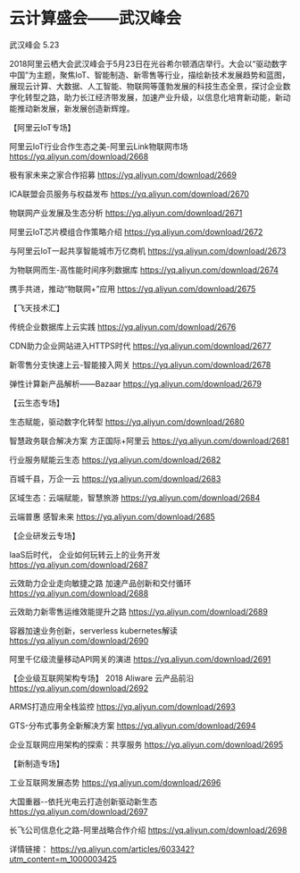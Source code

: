 # 云计算盛会——武汉峰会

武汉峰会 5.23

2018阿里云栖大会武汉峰会于5月23日在光谷希尔顿酒店举行。大会以“驱动数字中国”为主题，聚焦IoT、智能制造、新零售等行业，描绘新技术发展趋势和蓝图，展现云计算、大数据、人工智能、物联网等蓬勃发展的科技生态全景，探讨企业数字化转型之路，助力长江经济带发展，加速产业升级，以信息化培育新动能，新动能推动新发展，新发展创造新辉煌。

【阿里云IoT专场】

阿里云IoT行业合作生态之美-阿里云Link物联网市场
https://yq.aliyun.com/download/2668

极有家未来之家合作招募
https://yq.aliyun.com/download/2669

ICA联盟会员服务与权益发布
https://yq.aliyun.com/download/2670

物联网产业发展及生态分析
https://yq.aliyun.com/download/2671

阿里云IoT芯片模组合作策略介绍
https://yq.aliyun.com/download/2672

与阿里云IoT一起共享智能城市万亿商机
https://yq.aliyun.com/download/2673

为物联网而生-高性能时间序列数据库
https://yq.aliyun.com/download/2674

携手共进，推动“物联网+”应用
https://yq.aliyun.com/download/2675


【飞天技术汇】

传统企业数据库上云实践
https://yq.aliyun.com/download/2676

CDN助力企业网站进入HTTPS时代
https://yq.aliyun.com/download/2677

新零售分支快速上云-智能接入网关
https://yq.aliyun.com/download/2678

弹性计算新产品解析——Bazaar
https://yq.aliyun.com/download/2679

【云生态专场】

生态赋能，驱动数字化转型
https://yq.aliyun.com/download/2680

智慧政务联合解决方案 方正国际+阿里云
https://yq.aliyun.com/download/2681

行业服务赋能云生态
https://yq.aliyun.com/download/2682

百城千县，万企一云
https://yq.aliyun.com/download/2683

区域生态：云端赋能，智慧旅游
https://yq.aliyun.com/download/2684

云端普惠 感智未来
https://yq.aliyun.com/download/2685

【企业研发云专场】

IaaS后时代， 企业如何玩转云上的业务开发
https://yq.aliyun.com/download/2687

云效助力企业走向敏捷之路 加速产品创新和交付循环
https://yq.aliyun.com/download/2688

云效助力新零售运维效能提升之路
https://yq.aliyun.com/download/2689

容器加速业务创新，serverless kubernetes解读
https://yq.aliyun.com/download/2690

阿里千亿级流量移动API网关的演进
https://yq.aliyun.com/download/2691


【企业级互联网架构专场】
2018 Aliware 云产品前沿
https://yq.aliyun.com/download/2692

ARMS打造应用全栈监控
https://yq.aliyun.com/download/2693

GTS-分布式事务全新解决方案
https://yq.aliyun.com/download/2694

企业互联网应用架构的探索：共享服务
https://yq.aliyun.com/download/2695


【新制造专场】

工业互联网发展态势
https://yq.aliyun.com/download/2696

大国重器--依托光电云打造创新驱动新生态
https://yq.aliyun.com/download/2697

长飞公司信息化之路-阿里战略合作介绍
https://yq.aliyun.com/download/2698

详情链接： https://yq.aliyun.com/articles/603342?utm_content=m_1000003425

